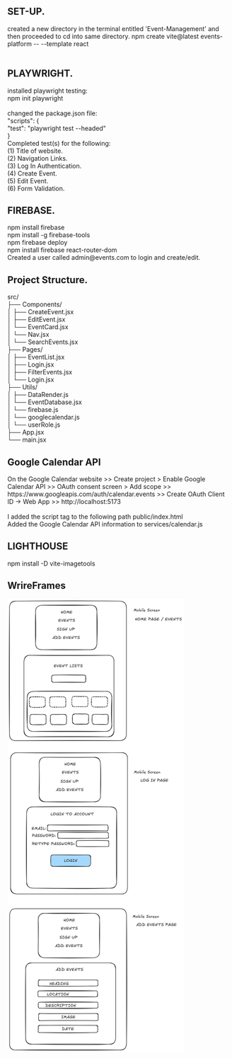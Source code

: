 <h2>SET-UP.</h2>
created a new directory in the terminal entitled 'Event-Management' and then proceeded to cd into same directory.
npm create vite@latest events-platform -- --template react
</br></br>
<h2>PLAYWRIGHT.</h2>
installed playwright testing:<br/>
npm init playwright<br/>
<br/>
changed the package.json file:<br/>
"scripts": {<br/>
    "test": "playwright test --headed"<br/>
}<br/>
Completed test(s) for the following:<br/>
(1) Title of website.<br/>
(2) Navigation Links.<br/>
(3) Log In Authentication.<br/>
(4) Create Event.<br/>
(5) Edit Event.<br/>
(6) Form Validation.</br>

<h2>FIREBASE.</h2>
npm install firebase<br/>
npm install -g firebase-tools<br/>
npm firebase deploy<br/>
npm install firebase react-router-dom<br/>
Created a user called admin@events.com to login and create/edit.

<h2>Project Structure.</h2>
src/<br/>
├── Components/<br/>
│ ├── CreateEvent.jsx<br/>
│ ├── EditEvent.jsx<br/>
│ └── EventCard.jsx<br/>
│ └── Nav.jsx<br/>
│ └── SearchEvents.jsx<br/>
├── Pages/<br/>
│ ├── EventList.jsx<br/>
│ ├── Login.jsx<br/>
│ ├── FilterEvents.jsx<br/>
│ └── Login.jsx<br/>
├── Utils/<br/>
│ ├── DataRender.js<br/>
│ └── EventDatabase.jsx<br/>
│ └── firebase.js<br/>
│ └── googlecalendar.js<br/>
│ └── userRole.js<br/>
├── App.jsx<br/>
└── main.jsx<br/>

<h2>Google Calendar API</h2>
On the Google Calendar website >> Create project > Enable Google Calendar API >> OAuth consent screen > Add scope >> https://www.googleapis.com/auth/calendar.events >> Create OAuth Client ID → Web App >> http://localhost:5173
<br/><br/>
I added the script tag to the following path public/index.html <script async defer src="https://apis.google.com/js/api.js"></script><br/>
Added the Google Calendar API information to services/calendar.js

<h2>LIGHTHOUSE</h2>
npm install -D vite-imagetools</br>

<h2>WrireFrames</h2>

![Wireframe Image](./src/assets/wireframes.png)